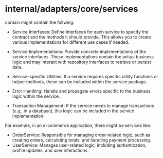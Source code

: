 # internal/adapters/core/services

 contain might contain the follwing:

- Service Interfaces: Define interfaces for each service to specify the contract and the methods it should provide. This allows you to create various implementations for different use cases if needed.

- Service Implementations: Provide concrete implementations of the service interfaces. These implementations contain the actual business logic and may interact with repository interfaces to retrieve or persist data.

- Service-specific Utilities: If a service requires specific utility functions or helper methods, these can be included within the service package.

- Error Handling: Handle and propagate errors specific to the business logic within the service.

- Transaction Management: If the service needs to manage transactions (e.g., in a database), this logic can be included in the service implementation.

For example, in an e-commerce application, there might be services like:

- OrderService: Responsible for managing order-related logic, such as creating orders, calculating totals, and handling payment processing.
- UserService: Manages user-related logic, including authentication, profile updates, and user interactions.
